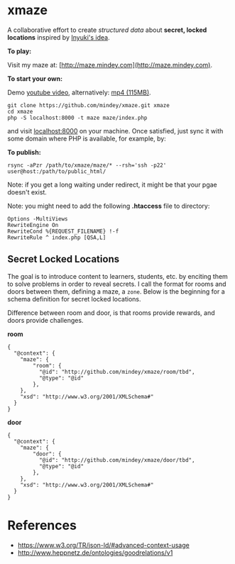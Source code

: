 # xmaze
A collaborative effort to create *structured data* about **secret, locked locations** inspired by [Inyuki's idea](http://www.halfbakery.com/idea/3D_20Study_20Maze).

**To play:**

Visit my maze at: [http://maze.mindey.com](http://maze.mindey.com).

**To start your own:**

Demo [youtube video](https://youtu.be/VCb7PpFJIj0), alternatively: [mp4 (115MB)](https://wiki.mindey.com/shared/shots/e7291ca09c793319c893a9dd1-xmaze-intro.mp4).

```
git clone https://github.com/mindey/xmaze.git xmaze
cd xmaze
php -S localhost:8000 -t maze maze/index.php
```
and visit [localhost:8000](http://localhost:8000) on your machine. Once satisfied, just sync it with some domain where PHP is available, for example, by:

**To publish:**
```
rsync -aPzr /path/to/xmaze/maze/* --rsh='ssh -p22' user@host:/path/to/public_html/
```

Note: if you get a long waiting under redirect, it might be that your pgae doesn't exist.

Note: you might need to add the following **.htaccess** file to directory:
```
Options -MultiViews
RewriteEngine On
RewriteCond %{REQUEST_FILENAME} !-f
RewriteRule ^ index.php [QSA,L]
```

## Secret Locked Locations

The goal is to introduce content to learners, students, etc. by enciting them to solve problems in order to reveal secrets. I call the format for rooms and doors between them, defining a maze, a ``zone``. Below is the beginning for a schema definition for secret locked locations.

Difference between room and door, is that rooms provide rewards, and doors provide challenges.

**room**
```{json}
{
  "@context": {
    "maze": {
        "room": {
          "@id": "http://github.com/mindey/xmaze/room/tbd",
          "@type": "@id"
        },
    },
    "xsd": "http://www.w3.org/2001/XMLSchema#"
  }
}

```
**door**
```{json}
{
  "@context": {
    "maze": {
        "door": {
          "@id": "http://github.com/mindey/xmaze/door/tbd",
          "@type": "@id"
        },
    },
    "xsd": "http://www.w3.org/2001/XMLSchema#"
  }
}
```


# References
- https://www.w3.org/TR/json-ld/#advanced-context-usage
- http://www.heppnetz.de/ontologies/goodrelations/v1
